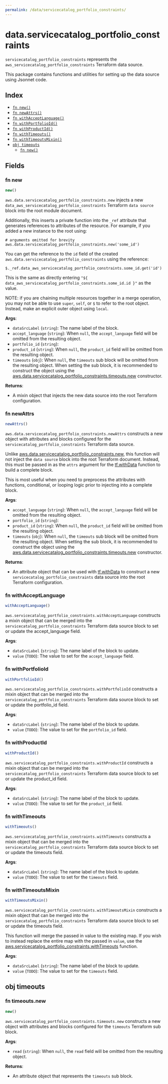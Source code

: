 ```yaml
---
permalink: /data/servicecatalog_portfolio_constraints/
---
```


# data.servicecatalog_portfolio_constraints

`servicecatalog_portfolio_constraints` represents the `aws_servicecatalog_portfolio_constraints` Terraform data source.



This package contains functions and utilities for setting up the data source using Jsonnet code.


## Index

* [`fn new()`](#fn-new)
* [`fn newAttrs()`](#fn-newattrs)
* [`fn withAcceptLanguage()`](#fn-withacceptlanguage)
* [`fn withPortfolioId()`](#fn-withportfolioid)
* [`fn withProductId()`](#fn-withproductid)
* [`fn withTimeouts()`](#fn-withtimeouts)
* [`fn withTimeoutsMixin()`](#fn-withtimeoutsmixin)
* [`obj timeouts`](#obj-timeouts)
  * [`fn new()`](#fn-timeoutsnew)

## Fields

### fn new

```ts
new()
```


`aws.data.servicecatalog_portfolio_constraints.new` injects a new `data_aws_servicecatalog_portfolio_constraints` Terraform `data source`
block into the root module document.

Additionally, this inserts a private function into the `_ref` attribute that generates references to attributes of the
resource. For example, if you added a new instance to the root using:

    # arguments omitted for brevity
    aws.data.servicecatalog_portfolio_constraints.new('some_id')

You can get the reference to the `id` field of the created `aws.data.servicecatalog_portfolio_constraints` using the reference:

    $._ref.data_aws_servicecatalog_portfolio_constraints.some_id.get('id')

This is the same as directly entering `"${ data_aws_servicecatalog_portfolio_constraints.some_id.id }"` as the value.

NOTE: if you are chaining multiple resources together in a merge operation, you may not be able to use `super`, `self`,
or `$` to refer to the root object. Instead, make an explicit outer object using `local`.

**Args**:
  - `dataSrcLabel` (`string`): The name label of the block.
  - `accept_language` (`string`):  When `null`, the `accept_language` field will be omitted from the resulting object.
  - `portfolio_id` (`string`): 
  - `product_id` (`string`):  When `null`, the `product_id` field will be omitted from the resulting object.
  - `timeouts` (`obj`):  When `null`, the `timeouts` sub block will be omitted from the resulting object. When setting the sub block, it is recommended to construct the object using the [aws.data.servicecatalog_portfolio_constraints.timeouts.new](#fn-servicecatalogportfolioconstraintstimeoutsnew) constructor.

**Returns**:
- A mixin object that injects the new data source into the root Terraform configuration.


### fn newAttrs

```ts
newAttrs()
```


`aws.data.servicecatalog_portfolio_constraints.newAttrs` constructs a new object with attributes and blocks configured for the `servicecatalog_portfolio_constraints`
Terraform data source.

Unlike [aws.data.servicecatalog_portfolio_constraints.new](#fn-servicecatalogportfolioconstraintsnew), this function will not inject the `data source`
block into the root Terraform document. Instead, this must be passed in as the `attrs` argument for the
[tf.withData](https://github.com/tf-libsonnet/core/tree/main/docs#fn-withdata) function to build a complete block.

This is most useful when you need to preprocess the attributes with functions, conditional, or looping logic prior to
injecting into a complete block.

**Args**:
  - `accept_language` (`string`):  When `null`, the `accept_language` field will be omitted from the resulting object.
  - `portfolio_id` (`string`): 
  - `product_id` (`string`):  When `null`, the `product_id` field will be omitted from the resulting object.
  - `timeouts` (`obj`):  When `null`, the `timeouts` sub block will be omitted from the resulting object. When setting the sub block, it is recommended to construct the object using the [aws.data.servicecatalog_portfolio_constraints.timeouts.new](#fn-servicecatalogportfolioconstraintstimeoutsnew) constructor.

**Returns**:
  - An attribute object that can be used with [tf.withData](https://github.com/tf-libsonnet/core/tree/main/docs#fn-withdata) to construct a new `servicecatalog_portfolio_constraints` data source into the root Terraform configuration.


### fn withAcceptLanguage

```ts
withAcceptLanguage()
```

`aws.servicecatalog_portfolio_constraints.withAcceptLanguage` constructs a mixin object that can be merged into the `servicecatalog_portfolio_constraints`
Terraform data source block to set or update the accept_language field.



**Args**:
  - `dataSrcLabel` (`string`): The name label of the block to update.
  - `value` (`TODO`): The value to set for the `accept_language` field.


### fn withPortfolioId

```ts
withPortfolioId()
```

`aws.servicecatalog_portfolio_constraints.withPortfolioId` constructs a mixin object that can be merged into the `servicecatalog_portfolio_constraints`
Terraform data source block to set or update the portfolio_id field.



**Args**:
  - `dataSrcLabel` (`string`): The name label of the block to update.
  - `value` (`TODO`): The value to set for the `portfolio_id` field.


### fn withProductId

```ts
withProductId()
```

`aws.servicecatalog_portfolio_constraints.withProductId` constructs a mixin object that can be merged into the `servicecatalog_portfolio_constraints`
Terraform data source block to set or update the product_id field.



**Args**:
  - `dataSrcLabel` (`string`): The name label of the block to update.
  - `value` (`TODO`): The value to set for the `product_id` field.


### fn withTimeouts

```ts
withTimeouts()
```

`aws.servicecatalog_portfolio_constraints.withTimeouts` constructs a mixin object that can be merged into the `servicecatalog_portfolio_constraints`
Terraform data source block to set or update the timeouts field.



**Args**:
  - `dataSrcLabel` (`string`): The name label of the block to update.
  - `value` (`TODO`): The value to set for the `timeouts` field.


### fn withTimeoutsMixin

```ts
withTimeoutsMixin()
```

`aws.servicecatalog_portfolio_constraints.withTimeoutsMixin` constructs a mixin object that can be merged into the `servicecatalog_portfolio_constraints`
Terraform data source block to set or update the timeouts field.

This function will merge the passed in value to the existing map. If you wish
to instead replace the entire map with the passed in `value`, use the [aws.servicecatalog_portfolio_constraints.withTimeouts](TODO)
function.


**Args**:
  - `dataSrcLabel` (`string`): The name label of the block to update.
  - `value` (`TODO`): The value to set for the `timeouts` field.


## obj timeouts



### fn timeouts.new

```ts
new()
```


`aws.servicecatalog_portfolio_constraints.timeouts.new` constructs a new object with attributes and blocks configured for the `timeouts`
Terraform sub block.



**Args**:
  - `read` (`string`):  When `null`, the `read` field will be omitted from the resulting object.

**Returns**:
  - An attribute object that represents the `timeouts` sub block.
